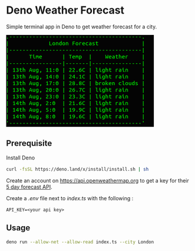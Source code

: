 # Deno Weather Forecast

Simple terminal app in Deno to get weather forecast for a city.

![screenshot](./images/screenshot.png)

## Prerequisite
Install Deno
```sh
curl -fsSL https://deno.land/x/install/install.sh | sh
```

Create an account on https://api.openweathermap.org to get a key for their [5 day forecast API](https://openweathermap.org/forecast5).

Create a *.env* file next to *index.ts* with the following :
```
API_KEY=<your api key>
```

## Usage
```sh
deno run --allow-net --allow-read index.ts --city London
```